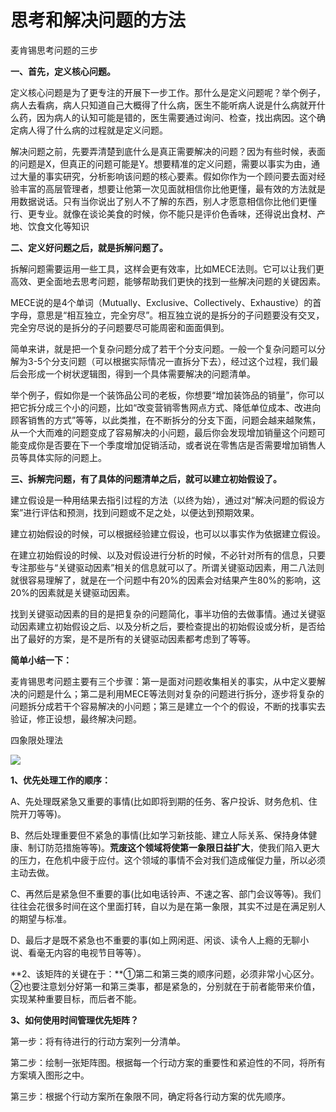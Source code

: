 # 思考和解决问题的方法
麦肯锡思考问题的三步

**一、首先，定义核心问题。**

定义核心问题是为了更专注的开展下一步工作。那什么是定义问题呢？举个例子，病人去看病，病人只知道自己大概得了什么病，医生不能听病人说是什么病就开什么药，因为病人的认知可能是错的，医生需要通过询问、检查，找出病因。这个确定病人得了什么病的过程就是定义问题。

解决问题之前，先要弄清楚到底什么是真正需要解决的问题？因为有些时候，表面的问题是X，但真正的问题可能是Y。想要精准的定义问题，需要以事实为由，通过大量的事实研究，分析影响该问题的核心要素。假如你作为一个顾问要去面对经验丰富的高层管理者，想要让他第一次见面就相信你比他更懂，最有效的方法就是用数据说话。只有当你说出了别人不了解的东西，别人才愿意相信你比他们更懂行、更专业。就像在谈论美食的时候，你不能只是评价色香味，还得说出食材、产地、饮食文化等知识

**二、定义好问题之后，就是拆解问题了。**

拆解问题需要运用一些工具，这样会更有效率，比如MECE法则。它可以让我们更高效、更全面地去思考问题，能够帮助我们更快的找到一些解决问题的关键因素。

MECE说的是4个单词（Mutually、Exclusive、Collectively、Exhaustive）的首字母，意思是“相互独立，完全穷尽”。相互独立说的是拆分的子问题要没有交叉，完全穷尽说的是拆分的子问题要尽可能周密和面面俱到。

简单来讲，就是把一个复杂问题分成了若干个分支问题。一般一个复杂问题可以分解为3-5个分支问题（可以根据实际情况一直拆分下去），经过这个过程，我们最后会形成一个树状逻辑图，得到一个具体需要解决的问题清单。

举个例子，假如你是一个装饰品公司的老板，你想要“增加装饰品的销量”，你可以把它拆分成三个小的问题，比如“改变营销零售网点方式、降低单位成本、改进向顾客销售的方式”等等，以此类推，在不断拆分的分支下面，问题会越来越聚焦，从一个大而难的问题变成了容易解决的小问题，最后你会发现增加销量这个问题可能变成你是否要在下一个季度增加促销活动，或者说在零售店是否需要增加销售人员等具体实际的问题上。

**三、拆解完问题，有了具体的问题清单之后，就可以建立初始假设了。**

建立假设是一种用结果去指引过程的方法（以终为始），通过对“解决问题的假设方案”进行评估和预测，找到问题或不足之处，以便达到预期效果。

建立初始假设的时候，可以根据经验建立假设，也可以以事实作为依据建立假设。

在建立初始假设的时候、以及对假设进行分析的时候，不必针对所有的信息，只要专注那些与“关键驱动因素”相关的信息就可以了。所谓关键驱动因素，用二八法则就很容易理解了，就是在一个问题中有20%的因素会对结果产生80%的影响，这20%的因素就是关键驱动因素。

找到关键驱动因素的目的是把复杂的问题简化，事半功倍的去做事情。通过关键驱动因素建立初始假设之后、以及分析之后，要检查提出的初始假设或分析，是否给出了最好的方案，是不是所有的关键驱动因素都考虑到了等等。

**简单小结一下：**

麦肯锡思考问题主要有三个步骤：第一是面对问题收集相关的事实，从中定义要解决的问题是什么；第二是利用MECE等法则对复杂的问题进行拆分，逐步将复杂的问题拆分成若干个容易解决的小问题；第三是建立一个个的假设，不断的找事实去验证，修正设想，最终解决问题。



四象限处理法

![](https://secure2.wostatic.cn/static/tM4jtkjENRzNvLjrjieyxd/image.png)

**1、优先处理工作的顺序：**

A、先处理既紧急又重要的事情(比如即将到期的任务、客户投诉、财务危机、住院开刀等等)。

B、然后处理重要但不紧急的事情(比如学习新技能、建立人际关系、保持身体健康、制订防范措施等等)。**荒废这个领域将使第一象限日益扩大**，使我们陷入更大的压力，在危机中疲于应付。这个领域的事情不会对我们造成催促力量，所以必须主动去做。

C、再然后是紧急但不重要的事(比如电话铃声、不速之客、部门会议等等)。我们往往会花很多时间在这个里面打转，自以为是在第一象限，其实不过是在满足别人的期望与标准。

D、最后才是既不紧急也不重要的事(如上网闲逛、闲谈、读令人上瘾的无聊小说、看毫无内容的电视节目等等）。

**2、该矩阵的关键在于：**①第二和第三类的顺序问题，必须非常小心区分。②也要注意划分好第一和第三类事，都是紧急的，分别就在于前者能带来价值，实现某种重要目标，而后者不能。

**3、如何使用时间管理优先矩阵？**

第一步：将有待进行的行动方案列一分清单。

第二步：绘制一张矩阵图。根据每一个行动方案的重要性和紧迫性的不同，将所有方案填入图形之中。

第三步：根据个行动方案所在象限不同，确定将各行动方案的优先顺序。